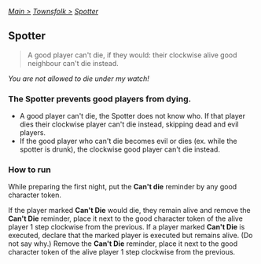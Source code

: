 [*Main >*](https://github.com/PowerofMoll/Mining-Timing---A-fancreation-to-Blood-on-the-Clocktower/blob/main/README.md)
[_Townsfolk >_](https://github.com/PowerofMoll/Mining-Timing---A-fancreation-to-Blood-on-the-Clocktower/blob/main/Townsfolk/README.md)
[_Spotter_](https://github.com/PowerofMoll/Mining-Timing---A-fancreation-to-Blood-on-the-Clocktower/blob/main/Townsfolk/Spotter/README.md)

## Spotter

> A good player can't die, if they would: their clockwise alive good neighbour can't die instead.

*You are not allowed to die under my watch!*

### The Spotter prevents good players from dying.
-  A good player can't die, the Spotter does not know who. If that player dies their clockwise player can't die instead, skipping dead and evil players.
-  If the good player who can't die becomes evil or dies (ex. while the spotter is drunk), the clockwise good player can't die instead.

### How to run
While preparing the first night, put the **Can't die** reminder by any good character token.

If the player marked **Can't Die** would die, they remain alive and remove the **Can't Die** reminder, place it next to the good character token of the alive player 1 step clockwise from the previous. If a player marked **Can't Die** is executed, declare that the marked player is executed but remains alive. (Do not say why.) Remove the **Can't Die** reminder, place it next to the good character token of the alive player 1 step clockwise from the previous.
